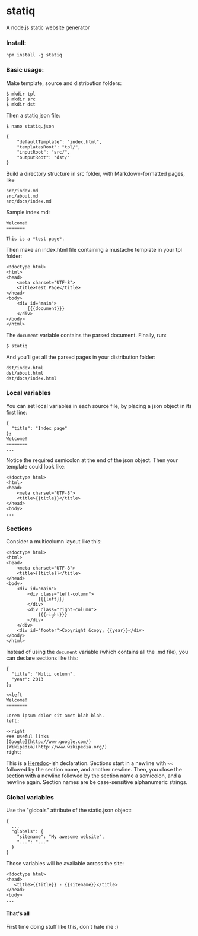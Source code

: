 statiq
======

A node.js static website generator

### Install:

    npm install -g statiq

### Basic usage:

Make template, source and distribution folders:

    $ mkdir tpl
    $ mkdir src
    $ mkdir dst

Then a statiq.json file:

    $ nano statiq.json
    
    {
        "defaultTemplate": "index.html",
        "templatesRoot": "tpl/",
        "inputRoot": "src/",
        "outputRoot": "dst/"
    }

Build a directory structure in src folder, with Markdown-formatted pages, like

    src/index.md
    src/about.md
    src/docs/index.md

Sample index.md:

    Welcome!
    =======
    
    This is a *test page*.

Then make an index.html file containing a mustache template in your tpl folder:

    <!doctype html>
    <html>
    <head>
        <meta charset="UTF-8">
        <title>Test Page</title>
    </head>
    <body>
        <div id="main">
            {{{document}}}
        </div>
    </body>
    </html>

The `document` variable contains the parsed document.
Finally, run:

    $ statiq

And you'll get all the parsed pages in your distribution folder:

    dst/index.html
    dst/about.html
    dst/docs/index.html

### Local variables

You can set local variables in each source file, by placing a json object in its first line:

    {
      "title": "Index page"
    };
    Welcome!
    ========
    ...


Notice the required semicolon at the end of the json object.
Then your template could look like:

    <!doctype html>
    <html>
    <head>
        <meta charset="UTF-8">
        <title>{{title}}</title>
    </head>
    <body>
    ...

### Sections

Consider a multicolumn layout like this:

    <!doctype html>
    <html>
    <head>
        <meta charset="UTF-8">
        <title>{{title}}</title>
    </head>
    <body>
        <div id="main">
            <div class="left-column">
                {{{left}}}
            </div>
            <div class="right-column">
                {{{right}}}
            </div>
        </div>
        <div id="footer">Copyright &copy; {{year}}</div>
    </body>
    </html>

Instead of using the `document` variable (which contains all the .md file), you can declare sections like this:

    {
      "title": "Multi column",
      "year": 2013
    };
    
    <<left
    Welcome!
    ========
    
    Lorem ipsum dolor sit amet blah blah.
    left;
    
    <<right
    ### Useful links
    [Google](http://www.google.com/)
    [Wikipedia](http://www.wikipedia.org/)
    right;

This is a [Heredoc](http://en.wikipedia.org/wiki/Here_document)-ish declaration.
Sections start in a newline with `<<` followed by the section name, and another newline.
Then, you close the section with a newline followed by the section name a semicolon, and a newline again.
Section names are be case-sensitive alphanumeric strings.

### Global variables

Use the "globals" attribute of the statiq.json object:

    {
      ...
      "globals": {
        "sitename": "My awesome website",
        "...": "..."
      }
    }

Those variables will be available across the site:

    <!doctype html>
    <head>
       <title>{{title}} - {{sitename}}</title>
    </head>
    <body>
    ...


#### That's all

First time doing stuff like this, don't hate me :)

